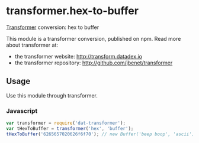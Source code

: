 # transformer.hex-to-buffer

[Transformer](http://github.com/jbenet/transformer) conversion: hex to buffer

This module is a transformer conversion, published on npm. Read more about transformer at:

- the transformer website: <http://transform.datadex.io>
- the transformer repository: <http://github.com/jbenet/transformer>

## Usage

Use this module through transformer.

### Javascript

```js
var transformer = require('dat-transformer');
var tHexToBuffer = transformer('hex', 'buffer');
tHexToBuffer('6265657020626f6f70'); // new Buffer('beep boop', 'ascii')
```
